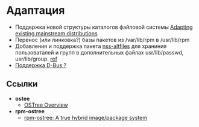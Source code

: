 # Адаптация

- Поддержка новой структуры каталогов файловой системы
  [Adapting existing mainstream distributions](https://ostreedev.github.io/ostree/adapting-existing/)
- Перенос (или линковка?) базы пакетов из /var/lib/rpm в /usr/lib/rpm 
- Добавления и поддержка пакета [nss-altfiles](https://github.com/aperezdc/nss-altfiles) для храниния пользоваталей и групп в дополнительных файлах usr/lib/passwd, usr/lib/group. [ref](https://coreos.github.io/rpm-ostree/administrator-handbook/#operating-system-changes)
- [Поддержка D-Bus ?](https://ru.wikipedia.org/wiki/D-Bus)


## Ссылки
- **ostee**
  * [OSTree Overview](https://ostreedev.github.io/ostree/)   
- **rpm-ostree**
  * [rpm-ostree: A true hybrid image/package system](https://coreos.github.io/rpm-ostree/)
